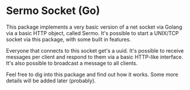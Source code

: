 # Sermo Socket (Go)
This package implements a very basic version of a net socket via Golang via a basic HTTP object, called Sermo.
It's possible to start a UNIX/TCP socket via this package, with some built in features.

Everyone that connects to this socket get's a uuid.
It's possible to receive messages per client and respond to them via a basic HTTP-like interface.
It's also possible to broadcast a message to all clients.

Feel free to dig into this package and find out how it works.
Some more details will be added later (probably).

